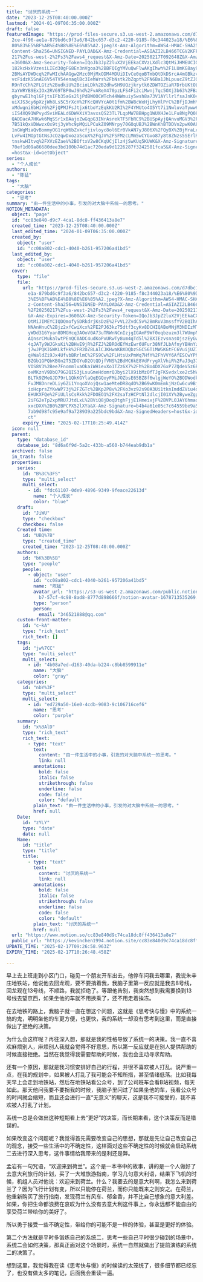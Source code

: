```yaml
---
title: "讨厌的系统一"
date: "2023-12-25T08:40:00.000Z"
lastmod: "2024-01-09T06:35:00.000Z"
draft: false
featuredImage: "https://prod-files-secure.s3.us-west-2.amazonaws.com/d7dbc101-8\
  2ce-4f96-ae1a-879bd6c9f3a6/842bc657-d3c2-4220-9185-f8c344023a18/%E6%80%9D%E8%\
  80%83%E5%BF%AB%E4%B8%8E%E6%85%A2.jpeg?X-Amz-Algorithm=AWS4-HMAC-SHA256&X-Amz-\
  Content-Sha256=UNSIGNED-PAYLOAD&X-Amz-Credential=ASIAZI2LB466TCGV2KFF%2F20250\
  217%2Fus-west-2%2Fs3%2Faws4_request&X-Amz-Date=20250217T092648Z&X-Amz-Expires\
  =3600&X-Amz-Security-Token=IQoJb3JpZ2luX2VjEEkaCXVzLXdlc3QtMiJHMEUCIQDaNom9JX\
  182kcHxkVzesiLIEd30gFG8En3nVgoa3%2BBFQIgYMVuQwFlwAKgIhwh%2F1LUmKG8ay8qda95hB%\
  2BMsAYDWDcq%2FwMIchAAGgw2Mzc0MjMxODM4MDUiDIvCe0qoBTmbQtDkDSrcA4mGBkzvUawYT1ep\
  vcFidzKSSnAE6V54TV54enaqlBc3IehWrs%2FbNstk2bZqpt%2FN6Ba1JhLpuucZ9tZJGO9cS09ll\
  R9nTcCh%2FLGtz%2BudkiU%2BcioLDk%2B2dhwSH9UQzjkrytk6ZDWTOZiaR7DrbUKtOL2mzL8Akb\
  XaYWRYB9ExIOx2RV69TBP0wJ9hd%2FvAReX470pzLFS4Fi2ciMwnj7qc5OXj3b63%2FBa1WfP1I2x\
  gbynwEIhqlGFjtsIFb35aGs2ljPdBWOOCWTch44WWmuiy5wsh8a73V1AYllrlfsaJnK04hBRIvrZU\
  uiXJS3cy6pXzjWh8Ls5C5rXcH%2FKcQHVYcA0t1fm%2BW8cWxHjLhyHlPrC%2BfjDJmh%2BjLXsaj\
  xMdwgni6bHiY6%2FjQPMJFsJtjx6tboYzEqkKU2RI%2F4YMUto4O5Yt7i1NwluvaTyww6cbTUrRsq\
  iIS4XQ91WPvydSviWEALd6DWHXiV3avxsQS23TL7LqpMW7BBHpg1WUXHJe1LFu8NgPQ08a3gA1SyO\
  QADDacA7HKwk6MqSSr1xBAajoZwGqpG3INrAsrekTF5FbRC9%2BUSpAyjQAnvuMGV3%2FiZ4r2iCV\
  7B51kQxVDWwzxOx9tj3yWhc9pMQiLPCukZ09MNrpy70GOqUBJ%2BWnKhBTDDVn2pwK0A8Jqym%2Bn\
  1nGWgMiaQvBommyOG1rqW6bZxkcfjivloyc8ol6Er0VkAN7yJ806X%2FQyBX%2BjMraLchXUf53bd\
  LvFw4IMOptGtNsJcOzqwDxozaScuX%2FqJV%2FSFMzcLMm5wCYGvo87y8t8ZNzs5SErlRtCkw0hMd\
  tnskwHItvq%2FXVzEZaeV%2BOftxV2w8CKqUCjIlz4jSwKUq5KUWK&X-Amz-Signature=cbf9458\
  70ef1d09a86680dee3bd100b74d1ac720eda9d1226287f3242581fca5&X-Amz-SignedHeaders\
  =host&x-id=GetObject"
series:
  - "个人成长"
authors:
  - "陈猛"
tags:
  - "大脑"
categories:
  - "思考"
summary: "由一件生活中的小事，引发的对大脑中系统一的思考。"
NOTION_METADATA:
  object: "page"
  id: "cc83e840-d9c7-4ca1-8dc8-ff436413a8e7"
  created_time: "2023-12-25T08:40:00.000Z"
  last_edited_time: "2024-01-09T06:35:00.000Z"
  created_by:
    object: "user"
    id: "cc08a802-cdc1-4040-b261-957206a41bd5"
  last_edited_by:
    object: "user"
    id: "cc08a802-cdc1-4040-b261-957206a41bd5"
  cover:
    type: "file"
    file:
      url: "https://prod-files-secure.s3.us-west-2.amazonaws.com/d7dbc101-82ce-4f96-a\
        e1a-879bd6c9f3a6/842bc657-d3c2-4220-9185-f8c344023a18/%E6%80%9D%E8%80%8\
        3%E5%BF%AB%E4%B8%8E%E6%85%A2.jpeg?X-Amz-Algorithm=AWS4-HMAC-SHA256&X-Am\
        z-Content-Sha256=UNSIGNED-PAYLOAD&X-Amz-Credential=ASIAZI2LB466RFKOYGEJ\
        %2F20250217%2Fus-west-2%2Fs3%2Faws4_request&X-Amz-Date=20250217T092549Z\
        &X-Amz-Expires=3600&X-Amz-Security-Token=IQoJb3JpZ2luX2VjEEkaCXVzLXdlc3\
        QtMiJIMEYCIQDQmofySDRkdrjKsDzE%2FvVL2ZvdC5v%2BmRuV3mssfYV2BQIhAIhx%2FqU\
        NNAnHnuC%2Bjz2xfCwiXcx%2FE2PJ63kz75dtf3cyKv8DCHIQABoMNjM3NDIzMTgzODA1Ig\
        yWDd316Yyan8DMGHcq3AOoV0A73uTRWnNCnIzjgIGAmF9Wf0oqbzuzm3l7WUmpNW%2BhtDA\
        AQnsrCMukalwtPEnQC0ADC4udKoPxURwTy8um4qTd5l%2BXIEzvsnasOjszEyGwacBafPgb\
        4qJATy9WJGksKi%2BHvE9jR%2FZJ%2BROdEfWzEwr6UFur38NfJLbAfnyYBHnYznoHeyPUj\
        j7wJPQKIGWKLkfHk%2FR2DZ8LAlCJKHwaKBXDQbzSGC56TiMWGKGtFC6VuijUZIOv1Y6YYJ\
        qHWaldZi9Jx4UfvbBRrlmC%2FS9Cw%2FLHtsUxPmWq7HfY%2FhVVY6AfESCwYPhpSJaK4%2\
        BZGb1GPQbKBGn2T5ZDGYuD2OtQDjfVNS%2BdMC6kE8VdFrygXlVhiR%2FaJ3q37JQXG6aNg\
        VOS8V3%2Bee7FnommlvaOkaiWHievXo1TZz6X7%2Fh%2Bo4DX76xP7ZQdeV5z6kU6bOvykN\
        oxMKznV9DbQ79G2QIS3jLsuGmeHdomrQJbyi2lX9ibMzOfTJgFKSvdxlxe2c5hWE6d1I4%2\
        BLTk9ZMeGJD79rL1QkKGYlaQqEGQoyFMiJOZbsE65BZ8f6wlgjWeYO%2BODWodkwp%2BAzM\
        FvJM8DnreDLiy6Zi1YnqoXVojQsw1aeMteDR8qdO%2B69wK0mEmkjNzCw6cu9BjqkAZRllK\
        ioHcprsZYKwWP73j%2FZGTc%2BKp2P8v%2FKo3vz92s90A3Ui1tknImddZViu4oTjLI0686\
        EHUKXFQe%2FiULlsCsRkk%2FDOEO1%2FX2saTzHCPtNl2dlcjI01XY%2ByweZgp0lmipFPr\
        2iFG2eTp2xpMRU7JtdLxL%2BViQ8jDoqDtghFjjE1HmeixjF%2BVPL0JAY6hmaqNwPdIYe1\
        xxcDXX%2B0%2BPCPX52lXYa&X-Amz-Signature=b4b4a61e05c7c64559be9a57a62cecb\
        7ab9d98fc95e9af9a728939a225bdc9bd&X-Amz-SignedHeaders=host&x-id=GetObje\
        ct"
      expiry_time: "2025-02-17T10:25:49.414Z"
  icon: null
  parent:
    type: "database_id"
    database_id: "8d6a6f9d-5a2c-433b-a560-b744eab9db1a"
  archived: false
  in_trash: false
  properties:
    series:
      id: "B%3C%3FS"
      type: "multi_select"
      multi_select:
        - id: "fdc61107-0de9-4896-9349-9feace22613d"
          name: "个人成长"
          color: "blue"
    draft:
      id: "JiWU"
      type: "checkbox"
      checkbox: false
    Created time:
      id: "UBQ%7B"
      type: "created_time"
      created_time: "2023-12-25T08:40:00.000Z"
    authors:
      id: "bK%3B%5B"
      type: "people"
      people:
        - object: "user"
          id: "cc08a802-cdc1-4040-b261-957206a41bd5"
          name: "陈猛"
          avatar_url: "https://s3-us-west-2.amazonaws.com/public.notion-static.com/775523\
            b7-57cf-4c98-8ad8-8777d898666f/notion-avatar-1678713535269.png"
          type: "person"
          person:
            email: "346521888@qq.com"
    custom-front-matter:
      id: "c~kA"
      type: "rich_text"
      rich_text: []
    tags:
      id: "jw%7CC"
      type: "multi_select"
      multi_select:
        - id: "4b08a7ed-d163-40da-b224-c8bb8599911e"
          name: "大脑"
          color: "gray"
    categories:
      id: "nbY%3F"
      type: "multi_select"
      multi_select:
        - id: "ed729a50-16e0-4cdb-9083-9c106716cef6"
          name: "思考"
          color: "purple"
    summary:
      id: "x%3AlD"
      type: "rich_text"
      rich_text:
        - type: "text"
          text:
            content: "由一件生活中的小事，引发的对大脑中系统一的思考。"
            link: null
          annotations:
            bold: false
            italic: false
            strikethrough: false
            underline: false
            code: false
            color: "default"
          plain_text: "由一件生活中的小事，引发的对大脑中系统一的思考。"
          href: null
    Date:
      id: "zYLY"
      type: "date"
      date: null
    Name:
      id: "title"
      type: "title"
      title:
        - type: "text"
          text:
            content: "讨厌的系统一"
            link: null
          annotations:
            bold: false
            italic: false
            strikethrough: false
            underline: false
            code: false
            color: "default"
          plain_text: "讨厌的系统一"
          href: null
  url: "https://www.notion.so/cc83e840d9c74ca18dc8ff436413a8e7"
  public_url: "https://kevinchen1994.notion.site/cc83e840d9c74ca18dc8ff436413a8e7"
UPDATE_TIME: "2025-02-17T09:26:58.963Z"
EXPIRY_TIME: "2025-02-17T10:26:48.458Z"

---
```

<link rel="stylesheet" href="https://cdn.jsdelivr.net/npm/katex@0.16.2/dist/katex.min.css" integrity="sha384-bYdxxUwYipFNohQlHt0bjN/LCpueqWz13HufFEV1SUatKs1cm4L6fFgCi1jT643X" crossorigin="anonymous">


早上去上班走到小区门口，碰见一个朋友开车出去，他停车问我去哪里，我说朱辛庄地铁站，他说他去回龙观，要不要捎着我，我脑子里第一反应就是我去8号线，回龙观在13号线，不顺路，我就拒绝了。等跟他告别，我突然想到我需要换到13号线去望京西，如果坐他的车就不用换乘了，还不用走着挨冻。


在去地铁的路上，我脑子就一直在想这个问题，这就是《思考快与慢》中的系统一搞的鬼，明明坐他的车更方便，也更快，我的系统一却没有思考到这里，而是直接做出了拒绝的决策。


为什么会这样呢？再往深入想，那就是我的性格导致了系统一的决策。我一直不喜欢麻烦别人，麻烦别人我就会觉得不好意思，所以第一反应就是在别人提供帮助的时候直接拒绝。当然在我觉得我需要帮助的时候，我也会主动寻求帮助。


还有一个原因，那就是我习惯安排好自己的行程，并很不喜欢被人打乱。说严重一点，在我的规划中，如果被人打乱了我可能会不知所措，甚至情绪低落。比如我每天早上会走到地铁站，然后在地铁站看公众号，到了公司班车会看B站视频，每天如此。那天他问我要不要捎我的时候，我脑子里闪过了如果坐他的车，我看公众号的时间就会缩短，而且还会进行一直“无意义”的聊天，这是我不可接受的，我不喜欢被人打乱了计划。


系统一总是会做出这种短期看上去“更好”的决策，而长期来看，这个决策反而是错误的。


如果改变这个问题呢？我觉得首先需要改变自己的思想，那就是先让自己改变自己的观念，接受一些生活中的不确定性，这样面对这些不确定性的时候就会启动系统二去进行深入思考，这件事情给我带来的是利还是弊。


孟岩有一句咒语，“欢迎来到荷兰”。这个是一本书中的故事，讲的是一个人做好了去意大利旅行的计划，买了一大堆旅游指南，学习几句意大利语，结果下飞机的时候，机组人员对他说：欢迎来到荷兰。什么？我要去的是意大利啊，我怎么来到荷兰了？因为飞行计划有变，所以只能停在荷兰，而你只能既来之则安之。在荷兰，他重新购买了旅行指南，发现荷兰有风车、郁金香，并不比自己想象的意大利差。如果，你把生命都浪费在哀叹为什么没有去意大利这件事上，你永远都不能自由的享受荷兰带给你的美好了。


所以勇于接受一些不确定性，带给你的可能不是一样的体验，甚至是更好的体验。


第二个方法就是平时多锻炼自己的系统二，思考一些自己平时很少碰到的场景中，系统二会如何决策，那真正面对这个场景时，系统一自然就做出了提前演练的系统二的决策了。


想到这里，我觉得我在读《思考快与慢》的时候读的太笼统了，很多细节都已经忘了，也没有做太多的笔记，后面我会重读一遍。

